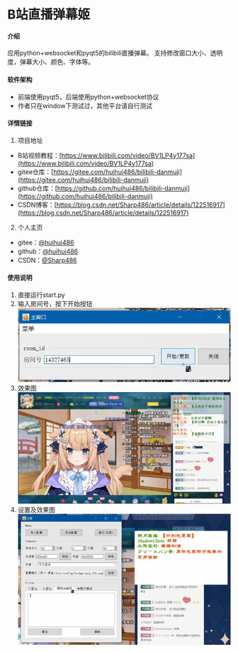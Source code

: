 # B站直播弹幕姬

#### 介绍
应用python+websocket和pyqt5的bilibili直播弹幕。
支持修改窗口大小、透明度，弹幕大小、颜色、字体等。

#### 软件架构
- 前端使用pyqt5，后端使用python+websocket协议
- 作者只在window下测试过，其他平台请自行测试

#### 详情链接

1. 项目地址 
- B站视频教程：[https://www.bilibili.com/video/BV1LP4y177sa](https://www.bilibili.com/video/BV1LP4y177sa)
- gitee仓库：[https://gitee.com/huihui486/bilibili-danmuji](https://gitee.com/huihui486/bilibili-danmuji)
- github仓库：[https://github.com/huihui486/bilibili-danmuji](https://github.com/huihui486/bilibili-danmuji)
- CSDN博客：[https://blog.csdn.net/Sharp486/article/details/122516917](https://blog.csdn.net/Sharp486/article/details/122516917)

2. 个人主页
- gitee：[@huihui486](https://gitee.com/huihui486)
- github：[@huihui486](https://github.com/huihui486)
- CSDN：[@Sharp486](https://blog.csdn.net/Sharp486)


#### 使用说明

1. 直接运行start.py
2. 输入房间号，按下开始按钮
   ![img.png](img/MainWindow.png)
3. 效果图
   ![img.png](img/effect.png)
4. 设置及效果图
   ![img.png](img/effect_after.png)



